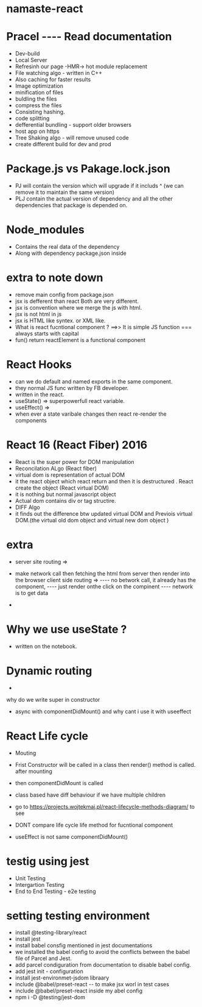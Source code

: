 # namaste-react
# Pracel ---- Read documentation
- Dev-build
- Local Server
- Refresinh our page -HMR-> hot module replacement
- File watching algo - written in C++
- Also caching for faster results
- Image optimization
- minification of files
- buldling the files
- compress the files
- Consisting hashing.
- code splitting
- defferential bundling - support older browsers
- host app on https
- Tree Shaking algo - will remove unused code 
- create different build for dev and prod
# Package.js vs Pakage.lock.json
- PJ will contain the version which will upgrade if it includs ^ (we can remove it to maintain the same version)
- PLJ contain the actual version of dependency and all the other dependencies that package is depended on.


# Node_modules
- Contains the real data of the dependency
- Along with dependency package.json inside


# extra to note down 
- remove main config from package.json
- jsx is defferent than react Both are very different.
- jsx is convention where we merge the js with html.
- jsx is not html in js
- jsx is HTML like syntex. or XML like.
- What is react fucntional component ? ==>> It is simple JS function === always starts with capital
- fun() return reactElement is a functional component

# React Hooks
- can we do default and named exports in the same component.
- they normal JS func written by FB developer.
- written in the react.
- useState() => superpowerfull react variable.
- useEffect() => 
- when ever a state varibale changes then react re-render the components

# React 16 (React Fiber) 2016 
- React is the super power for DOM manipulation
- Reconcilation ALgo (React fiber)
- virtual dom is representation of actual DOM 
- it the react object which react return and then it is destructured . React create the object (React virtual DOM)
- it is nothing but normal javascript object
- Actual dom contains div or tag structire.
- DIFF Algo
- it finds out the difference btw updated virtual DOM and Previois virtual DOM.(the virtual old dom object and virtual new dom object )

# extra

- server site routing  => 
-   make network call then fetching the html from server then render into the browser
client side routing  => 
---- no betwork call, it already has the component,
---- just render onthe click on the compinent 
---- network is to get data 

-  

# Why we use useState ?
- written on the notebook.

# Dynamic routing
-  

why do we write super in constructor
- async with componentDidMount() and why cant i use it with useeffect

# React Life cycle
- Mouting 
- Frist Constructor will be called in a class then render() method is called.
after mounting 
- then componentDidMount is called

- class based have diff behaviour if we have multiple children

- go to https://projects.wojtekmaj.pl/react-lifecycle-methods-diagram/ to see 


- DONT compare life cycle life method for fucntional component
- useEffect is not same componentDidMount()

# testig using jest
- Unit Testing
- Intergartion Testing
- End to End Testing - e2e testing

# setting testing environment
- install @testing-library/react
- install jest
- install babel consfig mentioned in jest documentations
- we installed the babel config to avoid the conflicts between the babel file of Parcel and Jest.
- add parcel condiguration from documentation to disable babel config.
- add jest init - configuration
- install jest-environmet-jsdom libraary
- include @babel/preset-react -- to make jsx worl in test cases
- include @babel/preset-react inside my abel config
- npm i -D @testing/jest-dom 